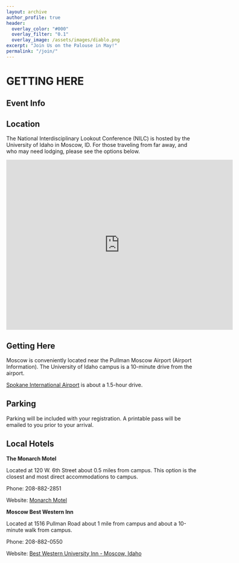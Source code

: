 ```yaml
---
layout: archive
author_profile: true
header:
  overlay_color: "#000"
  overlay_filter: "0.1"
  overlay_image: /assets/images/diablo.png
excerpt: "Join Us on the Palouse in May!"
permalink: "/join/"
---
```

# **GETTING HERE**

## **Event Info**

## **Location**

The National Interdisciplinary Lookout Conference (NILC) is hosted by the University of Idaho in Moscow, ID. For those traveling from far away, and who may need lodging, please see the options below. 

<iframe src="https://www.google.com/maps/embed?pb=!1m18!1m12!1m3!1d39650.56838366694!2d-117.04216836732195!3d46.734889626411075!2m3!1f0!2f0!3f0!3m2!1i1024!2i768!4f13.1!3m3!1m2!1s0x54a0212d22c061d1%3A0x3efd150de6eaad6c!2sMoscow%2C%20ID!5e1!3m2!1sen!2sus!4v1736269428602!5m2!1sen!2sus" width="600" height="450" style="border:0;" allowfullscreen="" loading="lazy" referrerpolicy="no-referrer-when-downgrade"></iframe>

## **Getting Here**

Moscow is conveniently located near the Pullman Moscow Airport (Airport Information). The University of Idaho campus is a 10-minute drive from the airport.

[Spokane International Airport](https://spokaneairports.net/) is about a 1.5-hour drive.

## **Parking**

Parking will be included with your registration. A printable pass will be emailed to you prior to your arrival.  

## **Local Hotels**

**The Monarch Motel**

Located at 120 W. 6th Street about 0.5 miles from campus. This option is the closest and most direct accommodations to campus. 

Phone: 208-882-2851

Website: [Monarch Motel](https://www.moscowmonarch.com/)

**Moscow Best Western Inn**

Located at 1516 Pullman Road about 1 mile from campus and about a 10-minute walk from campus. 

Phone: 208-882-0550

Website: [Best Western University Inn \- Moscow, Idaho](https://www.uinnmoscow.com/)
